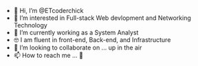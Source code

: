 - 👋 Hi, I’m @ETcoderchick
- 👀 I’m interested in Full-stack Web devlopment and Networking Technology 
- 🌱 I’m currently working as a System Analyst 
- 🤓 I am fluent in front-end, Back-end, and Infrastructure 
- 💞️ I’m looking to collaborate on ... up in the air
- 📫 How to reach me ... 🤔

<!---
ETcoderchick/ETcoderchick is a ✨ special ✨ repository because its `README.md` (this file) appears on your GitHub profile.
You can click the Preview link to take a look at your changes.
--->
